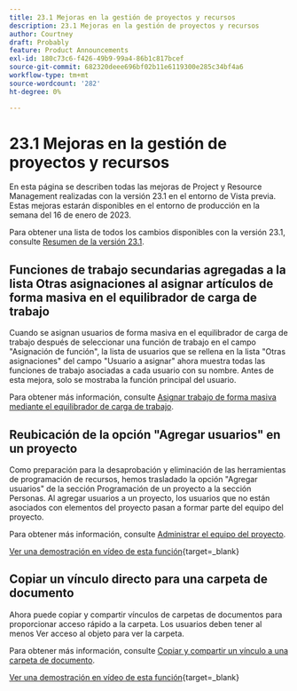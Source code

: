 ```yaml
---
title: 23.1 Mejoras en la gestión de proyectos y recursos
description: 23.1 Mejoras en la gestión de proyectos y recursos
author: Courtney
draft: Probably
feature: Product Announcements
exl-id: 180c73c6-f426-49b9-99a4-86b1c817bcef
source-git-commit: 682320deee696bf02b11e6119300e285c34bf4a6
workflow-type: tm+mt
source-wordcount: '282'
ht-degree: 0%

---
```


# 23.1 Mejoras en la gestión de proyectos y recursos

En esta página se describen todas las mejoras de Project y Resource Management realizadas con la versión 23.1 en el entorno de Vista previa. Estas mejoras estarán disponibles en el entorno de producción en la semana del 16 de enero de 2023.

Para obtener una lista de todos los cambios disponibles con la versión 23.1, consulte [Resumen de la versión 23.1](/help/quicksilver/product-announcements/product-releases/23.1-release-activity/23-1-release-overview.md).

## Funciones de trabajo secundarias agregadas a la lista Otras asignaciones al asignar artículos de forma masiva en el equilibrador de carga de trabajo

Cuando se asignan usuarios de forma masiva en el equilibrador de carga de trabajo después de seleccionar una función de trabajo en el campo &quot;Asignación de función&quot;, la lista de usuarios que se rellena en la lista &quot;Otras asignaciones&quot; del campo &quot;Usuario a asignar&quot; ahora muestra todas las funciones de trabajo asociadas a cada usuario con su nombre. Antes de esta mejora, solo se mostraba la función principal del usuario.

Para obtener más información, consulte [Asignar trabajo de forma masiva mediante el equilibrador de carga de trabajo](/help/quicksilver/resource-mgmt/workload-balancer/assign-work-in-workload-balancer-in-bulk.md).

## Reubicación de la opción &quot;Agregar usuarios&quot; en un proyecto

Como preparación para la desaprobación y eliminación de las herramientas de programación de recursos, hemos trasladado la opción &quot;Agregar usuarios&quot; de la sección Programación de un proyecto a la sección Personas. Al agregar usuarios a un proyecto, los usuarios que no están asociados con elementos del proyecto pasan a formar parte del equipo del proyecto.

Para obtener más información, consulte [Administrar el equipo del proyecto](/help/quicksilver/manage-work/projects/planning-a-project/manage-project-team.md).

[Ver una demostración en vídeo de esta función](https://video.tv.adobe.com/v/3412443/){target=_blank}

## Copiar un vínculo directo para una carpeta de documento

Ahora puede copiar y compartir vínculos de carpetas de documentos para proporcionar acceso rápido a la carpeta. Los usuarios deben tener al menos Ver acceso al objeto para ver la carpeta.

Para obtener más información, consulte [Copiar y compartir un vínculo a una carpeta de documento](/help/quicksilver/documents/managing-documents/copy-a-doc-folder-url.md).

[Ver una demostración en vídeo de esta función](https://video.tv.adobe.com/v/3412385/){target=_blank}
